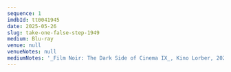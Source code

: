 ```yaml
---
sequence: 1
imdbId: tt0041945
date: 2025-05-26
slug: take-one-false-step-1949
medium: Blu-ray
venue: null
venueNotes: null
mediumNotes: '_Film Noir: The Dark Side of Cinema IX_, Kino Lorber, 2022'
---
```


